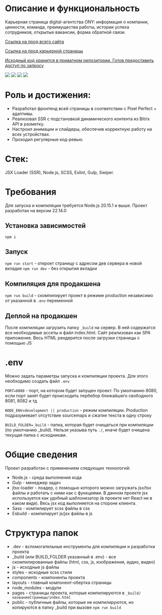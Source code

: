 # Описание и функциональность

Карьерная страница digital-агентства ONY: информация о компании, ценности, команда, преимущества работы, истории успеха сотрудников, открытые вакансии, форма обратной связи.

[Ссылка на прод всего сайта](https://ony.ru/)

[Ссылка на прод карьерной страницы](https://join.ony.ru/)

[Исходный код хранится в приватном репозитории. Готов предоставить доступ по запросу](https://github.com/Yaroslav-Chertov/ony)

![](./public/assets/images/Screenshot_readme_1.png)
![](./public/assets/images/Screenshot_readme_2.png)
![](./public/assets/images/Screenshot_readme_3.png)
![](./public/assets/images/Screenshot_readme_4.png)

# Роль и достижения:

-   Разработал фронтенд всей страницы в соответствии с Pixel Perfect + адаптивы.
-   Реализовал SSR с подстановкой динамического контента из Bitrix API в разметку.
-   Настроил анимации и слайдеры, обеспечив корректную работу на всех устройствах.
-   Проходил регулярные код-ревью.

# Стек:

JSX Loader (SSR), Node.js, SCSS, Eslint, Gulp, Swiper.

# Требования

Для запуска и компиляции требуется Node.js 20.15.1 и выше. Проект разработан на версии 22.14.0

## Установка зависимостей

`npm i`

## Запуск

`npm run start` - откроет страницу с адресом дев сервера в новой вкладке `npm run dev` - без открытия вкладки

## Компиляция для продакшена

`npm run build` - скомпилирует проект в режиме production независимо от указанной в `.env` переменной

## Деплой на продакшен

После компиляции загрузить папку `_build` на сервер. В ней содержатся все необходимые ассеты и файл index.html. Сайт реализован как SPA приложение. Весь HTML рендерится после загрузки страницы с помощью JS

# .env

Можно задать параметры запуска и компиляции проекта. Для этого необходимо создать файл `.env`

`PORT=8080` - порт, на котором будет запущен проект. По умолчанию 8080, если порт занят будет происходить пербебор ближайшего свободного 8081, 8082 и тд

`NODE_ENV=development || production` - режим компиляции. Production подразумевает отсутствие sourcemaps и сжатие текста в одну строку

`BUILD_FOLDER=_build` - папка, которая будет очищаться при компиляции (по умолчанию \_build). Нельзя указыва путь `./`, иначе будет очищена текущая папка с исходникам.

# Общие сведения

Проект разработан с применением следующих технологий:

-   Node.js - среда выполнения кода
-   Gulp - менеджер задач
-   jtsx-loader - лоадер, с помощью которого можно загружать jsx/tsx файлы и работать с ними как с функциями. В данном проекте jsx используется как удобный шаблонизатор (в проекте нет React ни в каком виде). Весь jsx код выполняется на стороне клиента.
-   Sass - компилирует scss файлы в css
-   Esbuild - компилирует js/jsx файлы в js

# Структура папок

-   .dev - вспомогательные инструменты для компиляции и разработки проекта
-   \_build (или BUILD_FOLDER указанный в .env) - все скомпилированные файлы (html, css, js, изображения, аудио, видео)
-   js - исходные js файлы
-   styles - исходные scss стили
-   components - компоненты проекта
-   layouts - главный компонент-обертка страницы
-   node_modules - модули
-   pages - страницы проекта, которые компилируются в `_build/названиеСтраницы/index.html`
-   public - публичные файлы, которые не компилируются, но копируются в папку \_build при вызове `npm run build`
